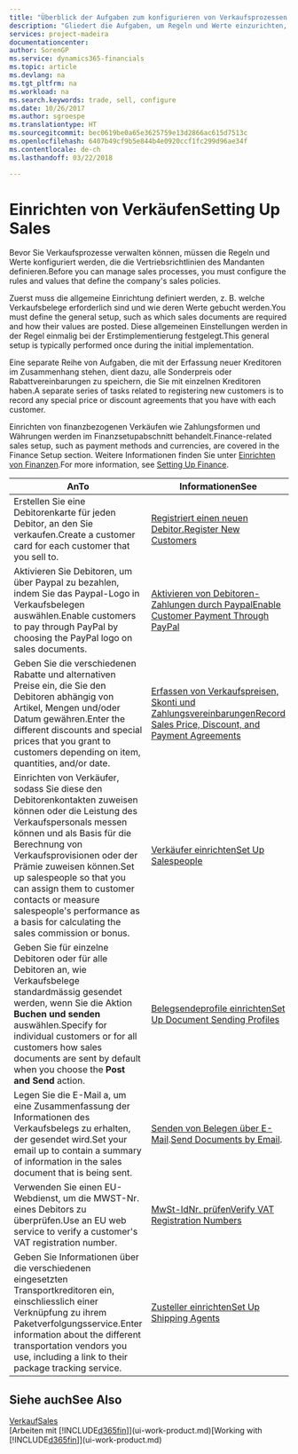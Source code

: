 ```yaml
---
title: "Überblick der Aufgaben zum konfigurieren von Verkaufsprozessen | Microsoft Docs"
description: "Gliedert die Aufgaben, um Regeln und Werte einzurichten, um Ihre Vertriebsrichtlinien und Arbeitsgänge zu definieren."
services: project-madeira
documentationcenter: 
author: SorenGP
ms.service: dynamics365-financials
ms.topic: article
ms.devlang: na
ms.tgt_pltfrm: na
ms.workload: na
ms.search.keywords: trade, sell, configure
ms.date: 10/26/2017
ms.author: sgroespe
ms.translationtype: HT
ms.sourcegitcommit: bec0619be0a65e3625759e13d2866ac615d7513c
ms.openlocfilehash: 6407b49cf9b5e844b4e0920ccf1fc299d96ae34f
ms.contentlocale: de-ch
ms.lasthandoff: 03/22/2018

---
```

# <a name="setting-up-sales"></a><span data-ttu-id="bd8fa-103">Einrichten von Verkäufen</span><span class="sxs-lookup"><span data-stu-id="bd8fa-103">Setting Up Sales</span></span>
<span data-ttu-id="bd8fa-104">Bevor Sie Verkaufsprozesse verwalten können, müssen die Regeln und Werte konfiguriert werden, die die Vertriebsrichtlinien des Mandanten definieren.</span><span class="sxs-lookup"><span data-stu-id="bd8fa-104">Before you can manage sales processes, you must configure the rules and values that define the company's sales policies.</span></span>

<span data-ttu-id="bd8fa-105">Zuerst muss die allgemeine Einrichtung definiert werden, z. B. welche Verkaufsbelege erforderlich sind und wie deren Werte gebucht werden.</span><span class="sxs-lookup"><span data-stu-id="bd8fa-105">You must define the general setup, such as which sales documents are required and how their values are posted.</span></span> <span data-ttu-id="bd8fa-106">Diese allgemeinen Einstellungen werden in der Regel einmalig bei der Erstimplementierung festgelegt.</span><span class="sxs-lookup"><span data-stu-id="bd8fa-106">This general setup is typically performed once during the initial implementation.</span></span>

<span data-ttu-id="bd8fa-107">Eine separate Reihe von Aufgaben, die mit der Erfassung neuer Kreditoren im Zusammenhang stehen, dient dazu, alle Sonderpreis oder Rabattvereinbarungen zu speichern, die Sie mit einzelnen Kreditoren haben.</span><span class="sxs-lookup"><span data-stu-id="bd8fa-107">A separate series of tasks related to registering new customers is to record any special price or discount agreements that you have with each customer.</span></span>

<span data-ttu-id="bd8fa-108">Einrichten von finanzbezogenen Verkäufen wie Zahlungsformen und Währungen werden im Finanzsetupabschnitt behandelt.</span><span class="sxs-lookup"><span data-stu-id="bd8fa-108">Finance-related sales setup, such as payment methods and currencies, are covered in the Finance Setup section.</span></span> <span data-ttu-id="bd8fa-109">Weitere Informationen finden Sie unter [Einrichten von Finanzen](finance-setup-finance.md).</span><span class="sxs-lookup"><span data-stu-id="bd8fa-109">For more information, see [Setting Up Finance](finance-setup-finance.md).</span></span>

| <span data-ttu-id="bd8fa-110">An</span><span class="sxs-lookup"><span data-stu-id="bd8fa-110">To</span></span> | <span data-ttu-id="bd8fa-111">Informationen</span><span class="sxs-lookup"><span data-stu-id="bd8fa-111">See</span></span> |
| --- | --- |
| <span data-ttu-id="bd8fa-112">Erstellen Sie eine Debitorenkarte für jeden Debitor, an den Sie verkaufen.</span><span class="sxs-lookup"><span data-stu-id="bd8fa-112">Create a customer card for each customer that you sell to.</span></span> |[<span data-ttu-id="bd8fa-113">Registriert einen neuen Debitor.</span><span class="sxs-lookup"><span data-stu-id="bd8fa-113">Register New Customers</span></span>](sales-how-register-new-customers.md) |
| <span data-ttu-id="bd8fa-114">Aktivieren Sie Debitoren, um über Paypal zu bezahlen, indem Sie das Paypal-Logo in Verkaufsbelegen auswählen.</span><span class="sxs-lookup"><span data-stu-id="bd8fa-114">Enable customers to pay through PayPal by choosing the PayPal logo on sales documents.</span></span> |[<span data-ttu-id="bd8fa-115">Aktivieren von Debitoren-Zahlungen durch Paypal</span><span class="sxs-lookup"><span data-stu-id="bd8fa-115">Enable Customer Payment Through PayPal</span></span>](sales-how-enable-payment-service-extensions.md) |
| <span data-ttu-id="bd8fa-116">Geben Sie die verschiedenen Rabatte und alternativen Preise ein, die Sie den Debitoren abhängig von Artikel, Mengen und/oder Datum gewähren.</span><span class="sxs-lookup"><span data-stu-id="bd8fa-116">Enter the different discounts and special prices that you grant to customers depending on item, quantities, and/or date.</span></span> |[<span data-ttu-id="bd8fa-117">Erfassen von Verkaufspreisen, Skonti und Zahlungsvereinbarungen</span><span class="sxs-lookup"><span data-stu-id="bd8fa-117">Record Sales Price, Discount, and Payment Agreements</span></span>](sales-how-record-sales-price-discount-payment-agreements.md) |
| <span data-ttu-id="bd8fa-118">Einrichten von Verkäufer, sodass Sie diese den Debitorenkontakten zuweisen können oder die Leistung des Verkaufspersonals messen können und als Basis für die Berechnung von Verkaufsprovisionen oder der Prämie zuweisen können.</span><span class="sxs-lookup"><span data-stu-id="bd8fa-118">Set up salespeople so that you can assign them to customer contacts or measure salespeople's performance as a basis for calculating the sales commission or bonus.</span></span> |[<span data-ttu-id="bd8fa-119">Verkäufer einrichten</span><span class="sxs-lookup"><span data-stu-id="bd8fa-119">Set Up Salespeople</span></span>](sales-how-setup-salespeople.md) |
| <span data-ttu-id="bd8fa-120">Geben Sie für einzelne Debitoren oder für alle Debitoren an, wie Verkaufsbelege standardmässig gesendet werden, wenn Sie die Aktion **Buchen und senden** auswählen.</span><span class="sxs-lookup"><span data-stu-id="bd8fa-120">Specify for individual customers or for all customers how sales documents are sent by default when you choose the **Post and Send** action.</span></span> |[<span data-ttu-id="bd8fa-121">Belegsendeprofile einrichten</span><span class="sxs-lookup"><span data-stu-id="bd8fa-121">Set Up Document Sending Profiles</span></span>](sales-how-setup-document-send-profiles.md) |
| <span data-ttu-id="bd8fa-122">Legen Sie die E-Mail a, um eine Zusammenfassung der Informationen des Verkaufsbelegs zu erhalten, der gesendet wird.</span><span class="sxs-lookup"><span data-stu-id="bd8fa-122">Set your email up to contain a summary of information in the sales document that is being sent.</span></span> |<span data-ttu-id="bd8fa-123">[Senden von Belegen über E-Mail](ui-how-send-documents-email.md).</span><span class="sxs-lookup"><span data-stu-id="bd8fa-123">[Send Documents by Email](ui-how-send-documents-email.md).</span></span> |
|<span data-ttu-id="bd8fa-124">Verwenden Sie einen EU-Webdienst, um die MWST-Nr. eines Debitors zu überprüfen.</span><span class="sxs-lookup"><span data-stu-id="bd8fa-124">Use an EU web service to verify a customer's VAT registration number.</span></span>|[<span data-ttu-id="bd8fa-125">MwSt-IdNr. prüfen</span><span class="sxs-lookup"><span data-stu-id="bd8fa-125">Verify VAT Registration Numbers</span></span>](finance-setup-vat.md)|
|<span data-ttu-id="bd8fa-126">Geben Sie Informationen über die verschiedenen eingesetzten Transportkreditoren ein, einschliesslich einer Verknüpfung zu ihrem Paketverfolgungsservice.</span><span class="sxs-lookup"><span data-stu-id="bd8fa-126">Enter information about the different transportation vendors you use, including a link to their package tracking service.</span></span>|[<span data-ttu-id="bd8fa-127">Zusteller einrichten</span><span class="sxs-lookup"><span data-stu-id="bd8fa-127">Set Up Shipping Agents</span></span>](sales-how-to-set-up-shipping-agents.md)|

## <a name="see-also"></a><span data-ttu-id="bd8fa-128">Siehe auch</span><span class="sxs-lookup"><span data-stu-id="bd8fa-128">See Also</span></span>
[<span data-ttu-id="bd8fa-129">Verkauf</span><span class="sxs-lookup"><span data-stu-id="bd8fa-129">Sales</span></span>](sales-manage-sales.md)  
<span data-ttu-id="bd8fa-130">[Arbeiten mit [!INCLUDE[d365fin](includes/d365fin_md.md)]](ui-work-product.md)</span><span class="sxs-lookup"><span data-stu-id="bd8fa-130">[Working with [!INCLUDE[d365fin](includes/d365fin_md.md)]](ui-work-product.md)</span></span>

